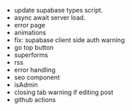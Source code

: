 - update supabase types script.
- async await server load.
- error page
- animations
- fix: supabase client side auth warning
- go top button
- superforms
- rss
- error handling
- seo component
- isAdmin
- closing tab warning if editing post
- github actions
